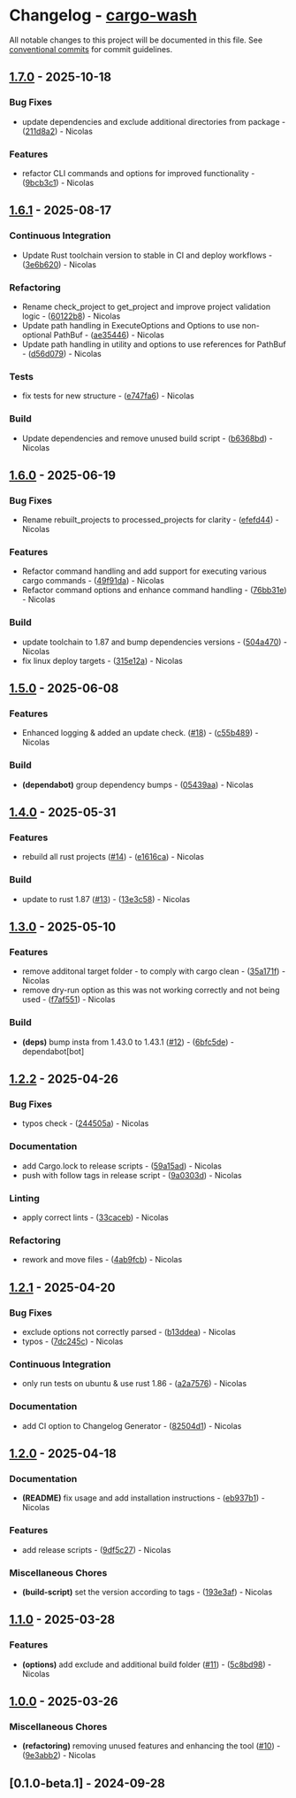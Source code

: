 # Changelog - [cargo-wash](https://github.com/bircni/cargo-wash)

All notable changes to this project will be documented in this file. See [conventional commits](https://www.conventionalcommits.org/) for commit guidelines.

## [1.7.0](https://github.com/bircni/cargo-wash/compare/1.6.1..1.7.0) - 2025-10-18

### Bug Fixes

- update dependencies and exclude additional directories from package - ([211d8a2](https://github.com/bircni/cargo-wash/commit/211d8a26bb983e370ec265910102e5fe78d4746c)) - Nicolas

### Features

- refactor CLI commands and options for improved functionality - ([9bcb3c1](https://github.com/bircni/cargo-wash/commit/9bcb3c1838165a7ea95097098ada50c3c5340f08)) - Nicolas

## [1.6.1](https://github.com/bircni/cargo-wash/compare/1.6.0..1.6.1) - 2025-08-17

### Continuous Integration

- Update Rust toolchain version to stable in CI and deploy workflows - ([3e6b620](https://github.com/bircni/cargo-wash/commit/3e6b620a8fe9465e9aa7ffa08cf5e1b4ca95fc85)) - Nicolas

### Refactoring

- Rename check_project to get_project and improve project validation logic - ([60122b8](https://github.com/bircni/cargo-wash/commit/60122b8011a76bd4022264b27a16b2431b64f821)) - Nicolas
- Update path handling in ExecuteOptions and Options to use non-optional PathBuf - ([ae35446](https://github.com/bircni/cargo-wash/commit/ae35446d632a891f80b447221630d7d17fb06d94)) - Nicolas
- Update path handling in utility and options to use references for PathBuf - ([d56d079](https://github.com/bircni/cargo-wash/commit/d56d0799d796732d37c424255d6471f2444f3286)) - Nicolas

### Tests

- fix tests for new structure - ([e747fa6](https://github.com/bircni/cargo-wash/commit/e747fa6250b541d630d628b671a535693a716a8d)) - Nicolas

### Build

- Update dependencies and remove unused build script - ([b6368bd](https://github.com/bircni/cargo-wash/commit/b6368bd4a98f8f7eccc9c6aee28b955dfe9b60bf)) - Nicolas

## [1.6.0](https://github.com/bircni/cargo-wash/compare/1.5.0..1.6.0) - 2025-06-19

### Bug Fixes

- Rename rebuilt_projects to processed_projects for clarity - ([efefd44](https://github.com/bircni/cargo-wash/commit/efefd44d747b1071f36bfef5192de76167534079)) - Nicolas

### Features

- Refactor command handling and add support for executing various cargo commands - ([49f91da](https://github.com/bircni/cargo-wash/commit/49f91da9b312895db65c9960a49d86ce8090414a)) - Nicolas
- Refactor command options and enhance command handling - ([76bb31e](https://github.com/bircni/cargo-wash/commit/76bb31e9ff712b0aa5ea738e284c9bee6248b195)) - Nicolas

### Build

- update toolchain to 1.87 and bump dependencies versions - ([504a470](https://github.com/bircni/cargo-wash/commit/504a4704132c5333689010c84580508d9f3ab0d8)) - Nicolas
- fix linux deploy targets - ([315e12a](https://github.com/bircni/cargo-wash/commit/315e12a62a252d7649871d34db9c04cf08e8e9ea)) - Nicolas

## [1.5.0](https://github.com/bircni/cargo-wash/compare/1.4.0..1.5.0) - 2025-06-08

### Features

- Enhanced logging & added an update check. ([#18](https://github.com/bircni/cargo-wash/issues/18)) - ([c55b489](https://github.com/bircni/cargo-wash/commit/c55b489e786a7586e4b0de2dde128fa7fdaf3772)) - Nicolas

### Build

- **(dependabot)** group dependency bumps - ([05439aa](https://github.com/bircni/cargo-wash/commit/05439aaa710e2482fd3f55450ec8cc162d38b0eb)) - Nicolas

## [1.4.0](https://github.com/bircni/cargo-wash/compare/1.3.0..1.4.0) - 2025-05-31

### Features

- rebuild all rust projects ([#14](https://github.com/bircni/cargo-wash/issues/14)) - ([e1616ca](https://github.com/bircni/cargo-wash/commit/e1616ca774e09d19e339e61d3aa87575c1323407)) - Nicolas

### Build

- update to rust 1.87 ([#13](https://github.com/bircni/cargo-wash/issues/13)) - ([13e3c58](https://github.com/bircni/cargo-wash/commit/13e3c582ab87c9a7107204e4c214b0802a293de4)) - Nicolas

## [1.3.0](https://github.com/bircni/cargo-wash/compare/1.2.2..1.3.0) - 2025-05-10

### Features

- remove additonal target folder - to comply with cargo clean - ([35a171f](https://github.com/bircni/cargo-wash/commit/35a171f8324a0196f24b4026d29a4b9c38e17ba3)) - Nicolas
- remove dry-run option as this was not working correctly and not being used - ([f7af551](https://github.com/bircni/cargo-wash/commit/f7af551f063dc9934fa2a38dfa30f2eec8787044)) - Nicolas

### Build

- **(deps)** bump insta from 1.43.0 to 1.43.1 ([#12](https://github.com/bircni/cargo-wash/issues/12)) - ([6bfc5de](https://github.com/bircni/cargo-wash/commit/6bfc5deba56c18037542176f139b435d8f525bd7)) - dependabot[bot]

## [1.2.2](https://github.com/bircni/cargo-wash/compare/1.2.1..1.2.2) - 2025-04-26

### Bug Fixes

- typos check - ([244505a](https://github.com/bircni/cargo-wash/commit/244505a6048f75b1f54656faa6af6af96f5edca9)) - Nicolas

### Documentation

- add Cargo.lock to release scripts - ([59a15ad](https://github.com/bircni/cargo-wash/commit/59a15ad656991d60bcddf4b67e419cc544e6f564)) - Nicolas
- push with follow tags in release script - ([9a0303d](https://github.com/bircni/cargo-wash/commit/9a0303dc32d1d73620852f752b70e63abe7fc97c)) - Nicolas

### Linting

- apply correct lints - ([33caceb](https://github.com/bircni/cargo-wash/commit/33cacebd4cc9768106a24bc1385b7ca6d69d1efb)) - Nicolas

### Refactoring

- rework and move files - ([4ab9fcb](https://github.com/bircni/cargo-wash/commit/4ab9fcb378c850b88cda7497661706b3a5bd5424)) - Nicolas

## [1.2.1](https://github.com/bircni/cargo-wash/compare/1.2.0..1.2.1) - 2025-04-20

### Bug Fixes

- exclude options not correctly parsed - ([b13ddea](https://github.com/bircni/cargo-wash/commit/b13ddea365ab59b7f89ebeffc98db394daedb551)) - Nicolas
- typos - ([7dc245c](https://github.com/bircni/cargo-wash/commit/7dc245c031e2b006639a7d83b04249153dd3ca23)) - Nicolas

### Continuous Integration

- only run tests on ubuntu & use rust 1.86 - ([a2a7576](https://github.com/bircni/cargo-wash/commit/a2a7576de12ed61af590891e15aabd8cbceb284b)) - Nicolas

### Documentation

- add CI option to Changelog Generator - ([82504d1](https://github.com/bircni/cargo-wash/commit/82504d166f8a77098d73fdaf3d4949626835a0b0)) - Nicolas

## [1.2.0](https://github.com/bircni/cargo-wash/compare/1.1.0..1.2.0) - 2025-04-18

### Documentation

- **(README)** fix usage and add installation instructions - ([eb937b1](https://github.com/bircni/cargo-wash/commit/eb937b1e58f8ac46b5ca751c932de5059f37dc13)) - Nicolas

### Features

- add release scripts - ([9df5c27](https://github.com/bircni/cargo-wash/commit/9df5c27f66d698616efa4f2bfa52a1863eb6f2d3)) - Nicolas

### Miscellaneous Chores

- **(build-script)** set the version according to tags - ([193e3af](https://github.com/bircni/cargo-wash/commit/193e3afc2400631bf651650bd7e3d90a700ad841)) - Nicolas

## [1.1.0](https://github.com/bircni/cargo-wash/compare/1.0.0..1.1.0) - 2025-03-28

### Features

- **(options)** add exclude and additional build folder ([#11](https://github.com/bircni/cargo-wash/issues/11)) - ([5c8bd98](https://github.com/bircni/cargo-wash/commit/5c8bd9874854e23f4822bc3a1483af7abd037a75)) - Nicolas

## [1.0.0](https://github.com/bircni/cargo-wash/compare/0.2.5..1.0.0) - 2025-03-26

### Miscellaneous Chores

- **(refactoring)** removing unused features and enhancing the tool ([#10](https://github.com/bircni/cargo-wash/issues/10)) - ([9e3abb2](https://github.com/bircni/cargo-wash/commit/9e3abb2e3a96c9c7cbb4567441ff9fad7748787b)) - Nicolas

## [0.1.0-beta.1] - 2024-09-28
